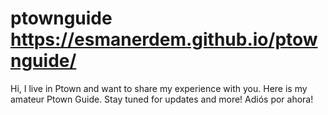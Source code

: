# ptownguide https://esmanerdem.github.io/ptownguide/

Hi,
I live in Ptown and want to share my experience with you. Here is my amateur Ptown Guide. Stay tuned for updates and more! 
Adiós por ahora!
